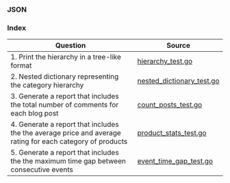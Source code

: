 ### JSON

### Index
| Question                                                                                                  | Source                                                   |
| --------------------------------------------------------------------------------------------------------- | -------------------------------------------------------- |
| 1. Print the hierarchy in a tree-like format                                                              | [hierarchy_test.go](./hierarchy_test.go)                 |
| 2. Nested dictionary representing the category hierarchy                                                  | [nested_dictionary_test.go](./nested_dictionary_test.go) |
| 3. Generate a report that includes the total number of comments for each blog post                        | [count_posts_test.go](./count_posts_test.go)             |
| 4. Generate a report that includes the the average price and average rating for each category of products | [product_stats_test.go](./product_stats_test.go)         |
| 5. Generate a report that includes the the maximum time gap between consecutive events                    | [event_time_gap_test.go](./event_time_gap_test.go)       |

